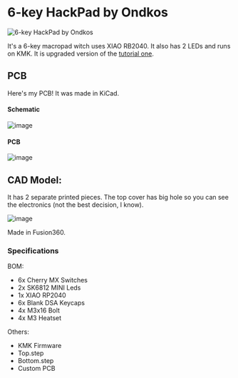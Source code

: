 # 6-key HackPad by Ondkos

![6-key HackPad by Ondkos](https://github.com/user-attachments/assets/96de42f2-b685-43f5-9bf8-a2a9165c60bd)

It's a 6-key macropad witch uses XIAO RB2040. It also has  2 LEDs and runs on KMK. It is upgraded version of the [tutorial one](https://hackpad.hackclub.com/guide).

## PCB
Here's my PCB! It was made in KiCad.

#### Schematic

![image](https://github.com/user-attachments/assets/64e761a2-8d58-4721-819f-f650352e5d26)

#### PCB

![image](https://github.com/user-attachments/assets/1cfcd117-226c-4061-94aa-febc0afffb6a)


## CAD Model:

It has 2 separate printed pieces. The top cover has big hole so you can see the electronics (not the best decision, I know).

![image](https://github.com/user-attachments/assets/304d14ee-9ea8-4d81-9e5e-8624d9b2f1c4)

Made in Fusion360.

### Specifications

BOM: 
- 6x Cherry MX Switches
- 2x SK6812 MINI Leds
- 1x XIAO RP2040
- 6x Blank DSA Keycaps
- 4x M3x16 Bolt
- 4x M3 Heatset

Others:
- KMK Firmware
- Top.step
- Bottom.step
- Custom PCB
